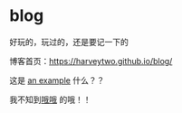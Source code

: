 ﻿# blog
好玩的，玩过的，还是要记一下的

博客首页：https://harveytwo.github.io/blog/

这是 [an example](https://github.com/Harveytwo/blog/issues/3) 什么？？

我不知到[哦哦](https://github.com/Harveytwo/blog/issues/1 "什么") 的哦！！
